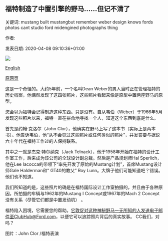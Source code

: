 ## 福特制造了中置引擎的野马……但记不清了

关键词: mustang built mustangbut remember weber design knows fords photos cant studio ford midengined photographs thing

作者: 

发表日期: 2020-04-08 09:10:36+01:00

![](https://www.topgear.com/sites/default/files/styles/16x9_1280w/public/images/news-article/2020/04/b9fe9b9dec85f14108ea1a2ac179fa64/screenshot_2020-04-07_at_17.29.14_copy.jpg?itok=ilAY7ebq)

[English](Ford%20built%20a%20mid-engined%20Mustang%E2%80%A6but%20can%E2%80%99t%20remember%20it.md)

[原网页](https://www.topgear.com/car-news/retro/ford-built-mid-engined-mustangbut-cant-remember-it)

这是一个奇怪的。大约5年前，一个名叫Dean Weber的男人当时正在管理福特的历史档案，他偶然发现了这四张照片，这些照片看起来像是原型中置两座野马的原型。

您会以为福特会记得制造这种东西。只是没有。自从韦伯（Weber）于1966年5月发现这些照片以来，福特一直在拼命地寻找一个人，知道这个东西到底是什么。

首先是约翰·克洛尔（John Clor），他确实在野马上写了这本书（实际上是两本书）。他告诉韦伯，他“从不会见过这些照片或任何类似的照片”，并发誓要与据说六十年代在福特工作过的人保持联系。

其中之一就是杰克·特尔纳克（Jack Telnack），他于1958年开始在福特的设计工作室工作，后来成为该公司的全球设计副总裁。然后是产品规划师Hal Sperlich，他在Lee Iacocca的带领下“率先开发了原始的Mustang计划”，首席Mustang设计师Gale Halderman和“ GT40的教父” Roy Lunn。大牌子他们可能知道吧？错误。他们也不知道。

我们所知道的是，这些照片的确是在福特国际设计工作室拍摄的，并且由于各种原因，所拍摄的车辆与1962年的Mustang I Concept或1967年的Mach 2 Concept没有关系（尽管它们都是中置发动机） 。

福特陷入困境，它需要您的帮助。它敦促对这种神秘野马一无所知的人发送电子邮件至ClubHub@Ford.com，以便它可以追踪照片背后的真实故事。 CC我们，对吗？

图片：John Clor /福特表演
